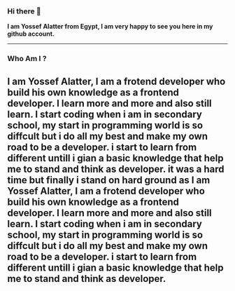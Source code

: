 ### Hi there 👋
**I am Yossef Alatter from Egypt, I am very happy to see you here in my github account.**

---
### Who Am I ?
I am Yossef Alatter, I am a frotend developer who build his own knowledge as a frontend developer. I learn more and more and also still learn. I start coding when i am in secondary school, my start in programming world is so diffcult but i do all my best and make my own road to be a developer. i start to learn from different untill i gian a basic knowledge that help me to stand and think as developer. it was a hard time but finally i stand on hard ground as I am Yossef Alatter, I am a frotend developer who build his own knowledge as a frontend developer. I learn more and more and also still learn. I start coding when i am in secondary school, my start in programming world is so diffcult but i do all my best and make my own road to be a developer. i start to learn from different untill i gian a basic knowledge that help me to stand and think as developer.
- 
